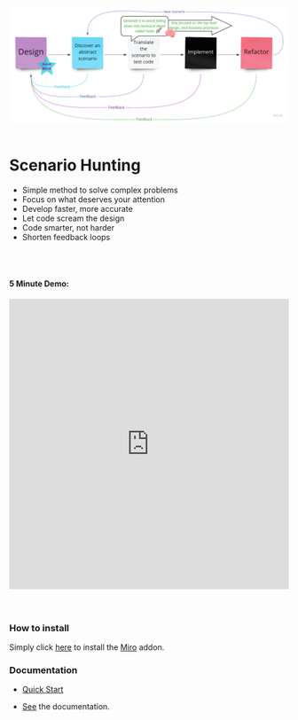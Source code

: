 

<img src="./sh-process-view.jpg" alt="Scenario Hunting Process"/>


<br/>  
<br/>  

# Scenario Hunting
<ul>
  <li> Simple method to solve complex problems </li>
  <li> Focus on what deserves your attention</li>
  <li> Develop faster, more accurate</li>
  <li> Let code scream the design</li>
  <li> Code smarter, not harder</li>
  <li> Shorten feedback loops</li>
</ul>

<br/>  
<br/>  


#### 5 Minute Demo:

<iframe style="width:100%" height="524" src="https://www.youtube.com/embed/Ou_TkeMsfXs" title="YouTube video player" frameborder="0" allow="accelerometer; autoplay; clipboard-write; encrypted-media; gyroscope; picture-in-picture" allowfullscreen></iframe>


<br/>  
<br/>  
<br/>  

### How to install
Simply click [here](https://miro.com/oauth/authorize/?response_type=code&client_id=3074457356753256770&redirect_uri=%2Fconfirm-app-install%2F) to install the [Miro](https://miro.com) addon.

### Documentation
* [Quick Start](https://docs.scenariohunting.com/#/content/Quick-Start/Hunting-a-scenario/article)

* [See](https://docs.scenariohunting.com) the documentation.
